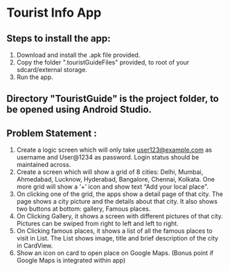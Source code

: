 # Tourist Info App

## Steps to install the app:

1. Download and install the .apk file provided.
2. Copy the folder ".touristGuideFiles" provided, to root of your sdcard/external storage.
3. Run the app.

## Directory "TouristGuide" is the project folder, to be opened using Android Studio.

## Problem Statement :

1. Create a logic screen which will only take user123@example.com as username and User@1234 as password. Login status should be maintained across.
2. Create a screen which will show a grid of 8 cities: Delhi, Mumbai, Ahmedabad, Lucknow, Hyderabad, Bangalore, Chennai, Kolkata. One more grid will show a ‘+’ icon and show text “Add your local place”.
3. On clicking one of the grid, the apps show a detail page of that city. The page shows a city picture and the details about that city. It also shows two buttons at bottom: gallery, Famous places.
4. On Clicking Gallery, it shows a screen with different pictures of that city. Pictures can be swiped from right to left and left to right.
5. On Clicking famous places, it shows a list of all the famous places to visit in List. The List shows image, title and brief description of the city in CardView.
6. Show an icon on card to open place on Google Maps. (Bonus point if Google Maps is integrated within app)
